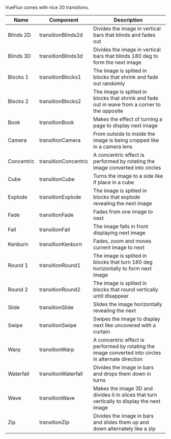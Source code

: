 ---
---

VueFlux comes with nice 20 transitions.

| Name | Component | Description |
|------|-----------|-------------|
| Blinds 2D | transitionBlinds2d | Divides the image in vertical bars that blinds and fades out |
| Blinds 3D | transitionBlinds3d | Divides the image in vertical bars that blinds 180 deg to form the next image |
| Blocks 1 | transitionBlocks1 | The image is splited in blocks that shrink and fade out randomly |
| Blocks 2 | transitionBlocks2 | The image is splited in blocks that shrink and fade out in wave from a corner to the opposite |
| Book | transitionBook | Makes the effect of turning a page to display next image |
| Camera | transitionCamera | From outside to inside the image is being cropped like in a camera lens |
| Concentric | transitionConcentric | A concentric effect is performed by rotating the image converted into circles |
| Cube | transitionCube | Turns the image to a side like if place in a cube |
| Explode | transitionExplode | The image is splited in blocks that explode revealing the next image |
| Fade | transitionFade | Fades from one image to next |
| Fall | transitionFall | The image falls in front displaying next image |
| Kenburn | transitionKenburn | Fades, zoom and moves current image to next |
| Round 1 | transitionRound1 | The image is splited in blocks that turn 180 deg horizontally to form next image |
| Round 2 | transitionRound2 | The image is splited in blocks that round vertically until disappear |
| Slide | transitionSlide | Slides the image horizontally revealing the next |
| Swipe | transitionSwipe | Swipes the image to display next like uncovered with a curtain |
| Warp | transitionWarp | A concentric effect is performed by rotating the image converted into circles in alternate direction |
| Waterfall | transitionWaterfall | Divides the image in bars and drops them down in turns |
| Wave | transitionWave | Makes the image 3D and divides it in slices that turn vertically to display the next image |
| Zip | transitionZip | Divides the image in bars and slides them up and down alternately like a zip |
